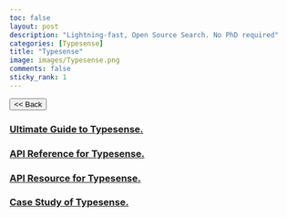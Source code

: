```yaml
---
toc: false
layout: post
description: "Lightning-fast, Open Source Search. No PhD required"
categories: [Typesense]
title: "Typesense"
image: images/Typesense.png
comments: false
sticky_rank: 1
---
```


<button class="back-button" onclick="window.history.back()"><< Back</button>

<h3><a href="https://aviyeldevrel.github.io/Aviyel-Blogs-Review/ultimate-guide/">Ultimate Guide to Typesense.</a><h3>
<h3><a href="https://aviyeldevrel.github.io/Aviyel-Blogs-Review/api-refrence-typesense/">API Reference for Typesense.</a><h3>
<h3><a href="https://aviyeldevrel.github.io/Aviyel-Blogs-Review/">API Resource for Typesense.</a><h3>
<h3><a href="https://aviyeldevrel.github.io/Aviyel-Blogs-Review/">Case Study of Typesense.</a><h3>
